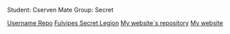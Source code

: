 Student: Cserven Mate
Group: Secret

[Username Repo](https://github.com/green-fox-academy/matecserven)
[Fulvipes Secret Legion](https://github.com/green-fox-academy/secret-syllabus)
[My website`s repository](https://github.com/matecserven/mywebsite)
[My website](http://matecserven.github.io)